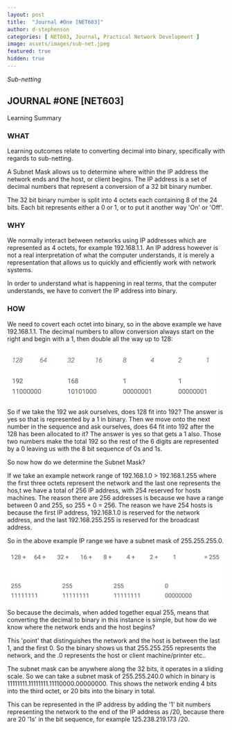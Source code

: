 ```yaml
---
layout: post
title:  "Journal #One [NET603]"
author: d-stephenson
categories: [ NET603, Journal, Practical Network Development ]
image: assets/images/sub-net.jpeg
featured: true
hidden: true
---
```

<i>Sub-netting</i>

<h2>JOURNAL #ONE [NET603]</h2>

Learning Summary<br>

<h3>WHAT</h3>

Learning outcomes relate to converting decimal into binary, specifically with regards to sub-netting.

A Subnet Mask allows us to determine where within the IP address the network ends and the host, or client begins. The IP address is a set of decimal numbers that represent a conversion of a 32 bit binary number.

The 32 bit binary number is split into 4 octets each containing 8 of the 24 bits. Each bit represents either a 0 or 1, or to put it another way 'On' or 'Off'. 

<h3>WHY</h3>

We normally interact between networks using IP addresses which are represented as 4 octets, for example 192.168.1.1. An IP address however is not a real interpretation of what the computer understands, it is merely a representation that allows us to quickly and efficiently work with network systems.

In order to understand what is happening in real terms, that the computer understands, we have to convert the IP address into binary.

<h3>HOW</h3>

We need to covert each octet into binary, so in the above example we have 192.168.1.1. The decimal numbers to allow conversion always start on the right and begin with a 1, then double all the way up to 128:

<img src="/assets/images/sub-net1.png" alt="Sub-netting"><br>

So if we take the 192 we ask ourselves, does 128 fit into 192? The answer is yes so that is represented by a 1 in binary. Then we move onto the next number in the sequence and ask ourselves, does 64 fit into 192 after the 128 has been allocated to it? The answer is yes so that gets a 1 also. Those two numbers make the total 192 so the rest of the 6 digits are represented by a 0 leaving us with the 8 bit sequence of 0s and 1s.

So now how do we determine the Subnet Mask?

If we take an example network range of 192.168.1.0 > 192.168.1.255 where the first three octets represent the network and the last one represents the hos,t we have a total of 256 IP address, with 254 reserved for hosts machines. The reason there are 256 addresses is because we have a range between 0 and 255, so 255 + 0 = 256. The reason we have 254 hosts is because the first IP address, 192.168.1.0 is reserved for the network address, and the last 192.168.255.255 is reserved for the broadcast address.

So in the above example IP range we have a subnet mask of 255.255.255.0.

<img src="/assets/images/sub-net2.png" alt="Sub-netting"><br>

So because the decimals, when added together equal 255, means that converting the decimal to binary in this instance is simple, but how do we know where the network ends and the host begins?

This 'point' that distinguishes the network and the host is between the last 1, and the first 0. So the binary shows us that 255.255.255 represents the network, and the .0 represents the host or client machine/printer etc..

The subnet mask can be anywhere along the 32 bits, it operates in a sliding scale. So we can take a subnet mask of 255.255.240.0 which in binary is 11111111.11111111.11110000.00000000. This shows the network ending 4 bits into the third octet, or 20 bits into the binary in total.

This can be represented in the IP address by adding the '1' bit numbers representing the network to the end of the IP address as /20, because there are 20 '1s' in the bit sequence, for example 125.238.219.173 /20.

